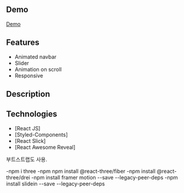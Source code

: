 ## Demo

[Demo](https://portfolio-9vgykivn5-dosang12.vercel.app/)

## Features

- Animated navbar
- Slider
- Animation on scroll
- Responsive

## Description

## Technologies

- [React JS]
- [Styled-Components]
- [React Slick]
- [React Awesome Reveal]

부트스트랩도 사용.

-npm i three
-npm npm install @react-three/fiber
-npm install @react-three/drei
-npm install framer motion --save --legacy-peer-deps
-npm install slidein --save --legacy-peer-deps
